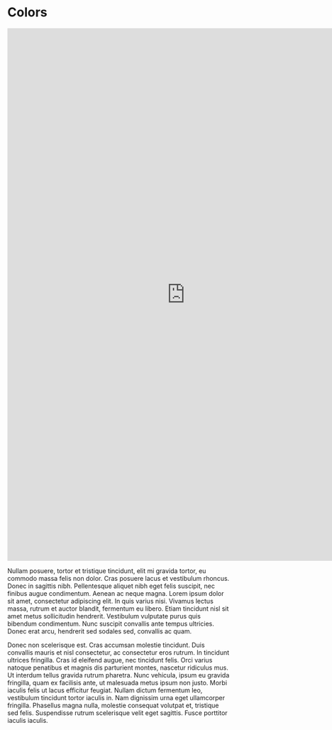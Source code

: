 # Colors

<iframe style="border: none;" width="800" height="1200" src="https://www.figma.com/embed?embed_host=share&url=https%3A%2F%2Fwww.figma.com%2Ffile%2FkS7O7d9ZkDHYgIMrYSaveR%2F00-Swanix-Brand%3Fnode-id%3D27%253A7" allowfullscreen></iframe>

Nullam posuere, tortor et tristique tincidunt, elit mi gravida tortor, eu commodo massa felis non dolor. Cras posuere lacus et vestibulum rhoncus. Donec in sagittis nibh. Pellentesque aliquet nibh eget felis suscipit, nec finibus augue condimentum. Aenean ac neque magna. Lorem ipsum dolor sit amet, consectetur adipiscing elit. In quis varius nisi. Vivamus lectus massa, rutrum et auctor blandit, fermentum eu libero. Etiam tincidunt nisl sit amet metus sollicitudin hendrerit. Vestibulum vulputate purus quis bibendum condimentum. Nunc suscipit convallis ante tempus ultricies. Donec erat arcu, hendrerit sed sodales sed, convallis ac quam.

Donec non scelerisque est. Cras accumsan molestie tincidunt. Duis convallis mauris et nisl consectetur, ac consectetur eros rutrum. In tincidunt ultrices fringilla. Cras id eleifend augue, nec tincidunt felis. Orci varius natoque penatibus et magnis dis parturient montes, nascetur ridiculus mus. Ut interdum tellus gravida rutrum pharetra. Nunc vehicula, ipsum eu gravida fringilla, quam ex facilisis ante, ut malesuada metus ipsum non justo. Morbi iaculis felis ut lacus efficitur feugiat. Nullam dictum fermentum leo, vestibulum tincidunt tortor iaculis in. Nam dignissim urna eget ullamcorper fringilla. Phasellus magna nulla, molestie consequat volutpat et, tristique sed felis. Suspendisse rutrum scelerisque velit eget sagittis. Fusce porttitor iaculis iaculis. 